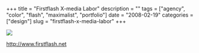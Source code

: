 +++
title = "Firstflash X-media Labor"
description = ""
tags = ["agency", "color", "flash", "maximalist", "portfolio"]
date = "2008-02-19"
categories = ["design"]
slug = "firstflash-x-media-labor"
+++


 

  <div id="screens-thumbs" class="clearfix">
    <div class="txt-center" id="design-submission"><a href="http://www.firstflash.net/"><img id='bluga-thumbnail-911' class='bluga-thumbnail large' src='http://media.konigi.com/bluga/
wt47f279d756885_0.jpg'/></a></div>  
  </div>   
<p><a href="http://www.firstflash.net/">http://www.firstflash.net</a></p>




